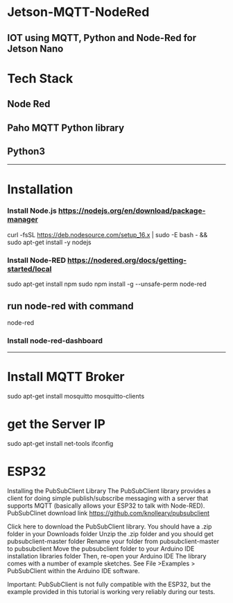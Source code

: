 # Jetson-MQTT-NodeRed
IOT using MQTT, Python and Node-Red for Jetson Nano
-----------------------------------------------------
# Tech Stack
## Node Red
## Paho MQTT Python library
## Python3
-------------------------------------------------------
# Installation
### Install Node.js https://nodejs.org/en/download/package-manager
curl -fsSL https://deb.nodesource.com/setup_16.x | sudo -E bash - &&\
sudo apt-get install -y nodejs

### Install Node-RED https://nodered.org/docs/getting-started/local
sudo apt-get install npm
sudo npm install -g --unsafe-perm node-red
## run node-red with command
node-red

### Install node-red-dashboard
--------------------------------------------------------------------
# Install MQTT Broker
sudo apt-get install mosquitto mosquitto-clients

# get the Server IP
sudo apt-get install net-tools
ifconfig

# ESP32
Installing the PubSubClient Library
The PubSubClient library provides a client for doing simple publish/subscribe messaging with a server that supports MQTT (basically allows your ESP32 to talk with Node-RED).
PubSubClinet download link https://github.com/knolleary/pubsubclient

Click here to download the PubSubClient library. You should have a .zip folder in your Downloads folder
Unzip the .zip folder and you should get pubsubclient-master folder
Rename your folder from pubsubclient-master to pubsubclient
Move the pubsubclient folder to your Arduino IDE installation libraries folder
Then, re-open your Arduino IDE
The library comes with a number of example sketches. See File >Examples > PubSubClient within the Arduino IDE software.

Important: PubSubClient is not fully compatible with the ESP32, but the example provided in this tutorial is working very reliably during our tests.


